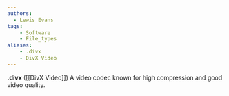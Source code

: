 ```yaml
---
authors:
  - Lewis Evans
tags:
    - Software
    - File_types
aliases:
    - .divx
    - DivX Video
---
```

**.divx** ([[DivX Video]]) A video codec known for high compression and good video quality.
